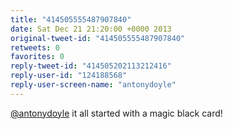 ```yaml
---
title: "414505555487907840"
date: Sat Dec 21 21:20:00 +0000 2013
original-tweet-id: "414505555487907840"
retweets: 0
favorites: 0
reply-tweet-id: "414505202113212416"
reply-user-id: "124188568"
reply-user-screen-name: "antonydoyle"
---
```

<a href="https://twitter.com/antonydoyle">@antonydoyle</a> it all started with a magic black card!

